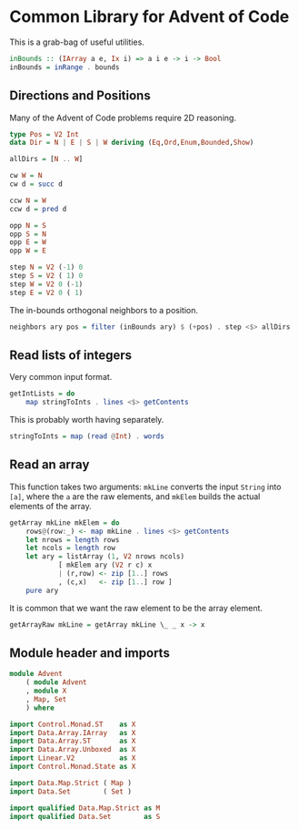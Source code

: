 # Common Library for Advent of Code

This is a grab-bag of useful utilities.

```haskell
inBounds :: (IArray a e, Ix i) => a i e -> i -> Bool
inBounds = inRange . bounds
```

## Directions and Positions

Many of the Advent of Code problems require 2D reasoning.

```haskell top:1
type Pos = V2 Int
data Dir = N | E | S | W deriving (Eq,Ord,Enum,Bounded,Show)

allDirs = [N .. W]

cw W = N
cw d = succ d

ccw N = W
ccw d = pred d

opp N = S
opp S = N
opp E = W
opp W = E

step N = V2 (-1) 0
step S = V2 ( 1) 0
step W = V2 0 (-1)
step E = V2 0 ( 1)
```

The in-bounds orthogonal neighbors to a position.

```haskell
neighbors ary pos = filter (inBounds ary) $ (+pos) . step <$> allDirs
```

## Read lists of integers

Very common input format.

```haskell
getIntLists = do
    map stringToInts . lines <$> getContents
```

This is probably worth having separately.

```haskell
stringToInts = map (read @Int) . words
```

## Read an array

This function takes two arguments: `mkLine` converts the input `String` into
`[a]`, where the `a` are the raw elements, and `mkElem` builds the actual
elements of the array.

```haskell
getArray mkLine mkElem = do
    rows@(row:_) <- map mkLine . lines <$> getContents
    let nrows = length rows
    let ncols = length row
    let ary = listArray (1, V2 nrows ncols)
            [ mkElem ary (V2 r c) x
            | (r,row) <- zip [1..] rows
            , (c,x)   <- zip [1..] row ]
    pure ary
```

It is common that we want the raw element to be the array element.

```haskell
getArrayRaw mkLine = getArray mkLine \_ _ x -> x
```

## Module header and imports

```haskell top
module Advent
    ( module Advent
    , module X
    , Map, Set
    ) where

import Control.Monad.ST    as X
import Data.Array.IArray   as X
import Data.Array.ST       as X
import Data.Array.Unboxed  as X
import Linear.V2           as X
import Control.Monad.State as X

import Data.Map.Strict ( Map )
import Data.Set        ( Set )

import qualified Data.Map.Strict as M
import qualified Data.Set        as S
```
